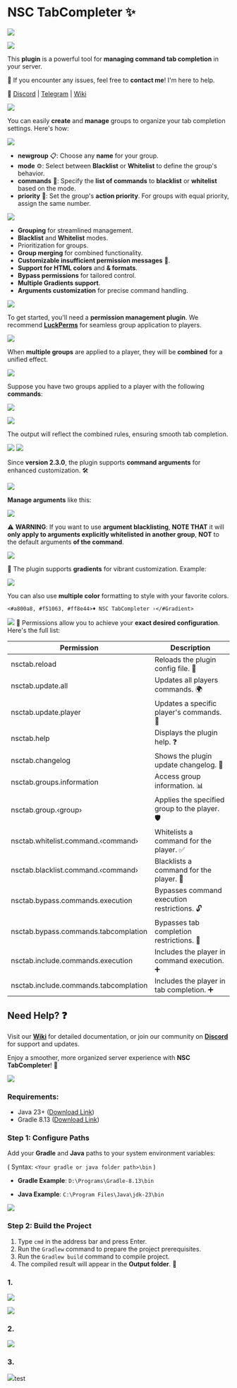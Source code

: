 # NSC TabCompleter ✨

![](https://raw.githubusercontent.com/iNikolaiDev/pictures/refs/heads/main/NSC-TABCOMPLETER.png)

![](https://raw.githubusercontent.com/iNikolaiDev/pictures/refs/heads/main/PREVIEW.png)

This **plugin** is a powerful tool for **managing command tab completion** in your server.

💬 If you encounter any issues, feel free to **contact me**! I'm here to help.

📌 [Discord](https://discord.gg/Dak8Wy3qQt) | [Telegram](https://t.me./NikoIaiDev) | [Wiki](https://github.com/iNikolaiDev/NSC-TabCompleter/wiki)

![](https://raw.githubusercontent.com/iNikolaiDev/pictures/refs/heads/main/GROUPS.png)

You can easily **create** and **manage** groups to organize your tab completion settings. Here's how:

![](https://raw.githubusercontent.com/iNikolaiDev/pictures/refs/heads/main/HOW-ADD-GROUP.png)

*  **newgroup** 📋: Choose any **name** for your group.
*  **mode** ⚙️: Select between **Blacklist** or **Whitelist** to define the group's behavior.
*  **commands** 📜: Specify the **list of commands** to **blacklist** or **whitelist** based on the mode.
*  **priority** 🔢: Set the group's **action priority**. For groups with equal priority, assign the same number.

![](https://raw.githubusercontent.com/iNikolaiDev/pictures/refs/heads/main/FEATURES.png)

* **Grouping** for streamlined management.
* **Blacklist** and **Whitelist** modes.
* Prioritization for groups.
* **Group merging** for combined functionality.
* **Customizable insufficient permission messages** 💬.
* **Support for HTML colors** and **& formats**.
* **Bypass permissions** for tailored control.
* **Multiple Gradients support**.
* **Arguments customization** for precise command handling.
  
![](https://raw.githubusercontent.com/iNikolaiDev/pictures/refs/heads/main/HOWS-WORK.png)

To get started, you'll need a **permission management plugin**. We recommend **[LuckPerms](https://www.spigotmc.org/resources/luckperms.28140/)** for seamless group application to players.

![](https://raw.githubusercontent.com/iNikolaiDev/pictures/refs/heads/main/HOW-APPLY-GROUP.png)

When **multiple groups** are applied to a player, they will be **combined** for a unified effect.

![](https://raw.githubusercontent.com/iNikolaiDev/pictures/refs/heads/main/MERGED-GROUPS.png)

Suppose you have two groups applied to a player with the following **commands**:

![](https://raw.githubusercontent.com/iNikolaiDev/pictures/refs/heads/main/GROUP1-COMMANDS.png)

![](https://raw.githubusercontent.com/iNikolaiDev/pictures/refs/heads/main/GROUP2-COMMANDS.png)

The output will reflect the combined rules, ensuring smooth tab completion.

![](https://raw.githubusercontent.com/iNikolaiDev/pictures/refs/heads/main/MERGED-RESULT.png)
![](https://raw.githubusercontent.com/iNikolaiDev/pictures/refs/heads/main/ARGUMENTS.png)

Since **version 2.3.0**, the plugin supports **command arguments** for enhanced customization. 🛠️

![](https://raw.githubusercontent.com/iNikolaiDev/pictures/refs/heads/main/ARGUMENT-PREVIEW.png)

**Manage arguments** like this:

![](https://raw.githubusercontent.com/iNikolaiDev/pictures/refs/heads/main/HOW-ADD-ARGUMENT.png)

⚠️ **WARNING**: If you want to use **argument blacklisting**, **NOTE THAT** it will **only apply to arguments explicitly whitelisted in another group**, **NOT** to the default arguments **of the command**.

![](https://raw.githubusercontent.com/iNikolaiDev/pictures/refs/heads/main/GRADIENT.png)

🌈 The plugin supports **gradients** for vibrant customization. Example:

![](https://raw.githubusercontent.com/iNikolaiDev/pictures/refs/heads/main/GRADIENT-PREVIEW.png)

You can also use **multiple color** formatting to style with your favorite colors.

`<#a800a8, #f51063, #ff8e44>♦ NSC TabCompleter ›</#Gradient>`

![](https://raw.githubusercontent.com/iNikolaiDev/pictures/refs/heads/main/PERMISSIONS.png)
🔐 Permissions allow you to achieve your **exact desired configuration**. Here's the full list:

| Permission | Description |
| ------------- | ------------- |
| nsctab.reload | Reloads the plugin config file. 🔄 |
| nsctab.update.all | Updates all players commands. 🌍 |
| nsctab.update.player | Updates a specific player's commands. 👤 |
| nsctab.help | Displays the plugin help. ❓ |
| nsctab.changelog | Shows the plugin update changelog. 📝 |
| nsctab.groups.information | Access group information. 📊 |
| nsctab.group.‹group› | Applies the specified group to the player. 🛡️ |
| nsctab.whitelist.command.‹command› | Whitelists a command for the player. ✅ |
| nsctab.blacklist.command.‹command› | Blacklists a command for the player. 🚫 |
| nsctab.bypass.commands.execution | Bypasses command execution restrictions. 🔓 |
| nsctab.bypass.commands.tabcomplation | Bypasses tab completion restrictions. 📑 |
| nsctab.include.commands.execution | Includes the player in command execution. ➕ |
| nsctab.include.commands.tabcomplation | Includes the player in tab completion. ➕ |

## Need Help? ❓

Visit our **[Wiki](https://github.com/iNikolaiDev/NSC-TabCompleter/wiki)** for detailed documentation, or join our community on **[Discord](https://discord.gg/Dak8Wy3qQt)** for support and updates.

Enjoy a smoother, more organized server experience with **NSC TabCompleter**! 🌟

![](https://raw.githubusercontent.com/iNikolaiDev/pictures/refs/heads/main/HOW-COMPILE.png)
### Requirements:
- Java 23+ ([Download Link](https://www.oracle.com/fr/java/technologies/downloads/))
- Gradle 8.13 ([Download Link](https://gradle.org/releases/))

### Step 1: Configure Paths
Add your **Gradle** and **Java** paths to your system environment variables:

( Syntax: `<Your gradle or java folder path>\bin` )

* **Gradle Example**: `D:\Programs\Gradle-8.13\bin`

* **Java Example**: `C:\Program Files\Java\jdk-23\bin`

![](https://raw.githubusercontent.com/iNikolaiDev/pictures/refs/heads/main/HOW-ADD-PATH.png)

### Step 2: Build the Project
1. Type `cmd` in the address bar and press Enter.
2. Run the `Gradlew` command to prepare the project prerequisites.
3. Run the `Gradlew build` command to compile project.
4. The compiled result will appear in the **Output folder**. 🎉

### 1.
![](https://raw.githubusercontent.com/iNikolaiDev/pictures/refs/heads/main/STEP2-1.png)

![](https://raw.githubusercontent.com/iNikolaiDev/pictures/refs/heads/main/STEP2-2.png)

### 2.
![](https://raw.githubusercontent.com/iNikolaiDev/pictures/refs/heads/main/STEP2-3.png)

### 3.
![](https://raw.githubusercontent.com/iNikolaiDev/pictures/refs/heads/main/STEP2-4.png)test
